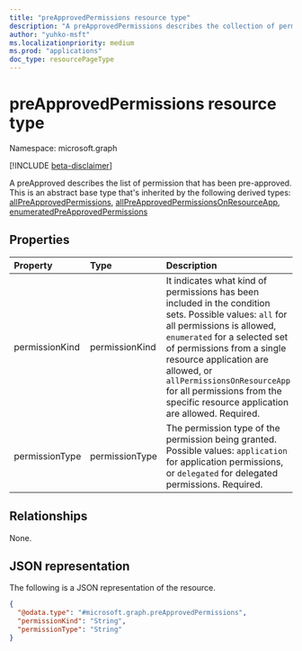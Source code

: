 ```yaml
---
title: "preApprovedPermissions resource type"
description: "A preApprovedPermissions describes the collection of permission that has been preApproved"
author: "yuhko-msft"
ms.localizationpriority: medium
ms.prod: "applications"
doc_type: resourcePageType
---
```


# preApprovedPermissions resource type

Namespace: microsoft.graph

[!INCLUDE [beta-disclaimer](../../includes/beta-disclaimer.md)]

A preApproved describes the list of permission that has been pre-approved. This is an abstract base type that's inherited by the following derived types: [allPreApprovedPermissions](/allPreApprovedPermissions.md), [allPreApprovedPermissionsOnResourceApp](/allPreApprovedPermissionsOnResourceApp.md), [enumeratedPreApprovedPermissions](/enumeratedPreApprovedPermissions.md)

## Properties
|Property|Type|Description|
|:---|:---|:---|
|permissionKind|permissionKind| It indicates what kind of permissions has been included in the condition sets. Possible values: `all` for all  permissions is allowed, `enumerated` for a selected set of permissions from a single resource application are allowed, or `allPermissionsOnResourceApp` for all permissions from the specific resource application are allowed. Required.|
|permissionType|permissionType|The permission type of the permission being granted. Possible values: `application` for application permissions, or `delegated` for delegated permissions. Required.|

## Relationships
None.

## JSON representation
The following is a JSON representation of the resource.
<!-- {
  "blockType": "resource",
  "@odata.type": "microsoft.graph.preApprovedPermissions"
}
-->
``` json
{
  "@odata.type": "#microsoft.graph.preApprovedPermissions",
  "permissionKind": "String",
  "permissionType": "String"
}
```

